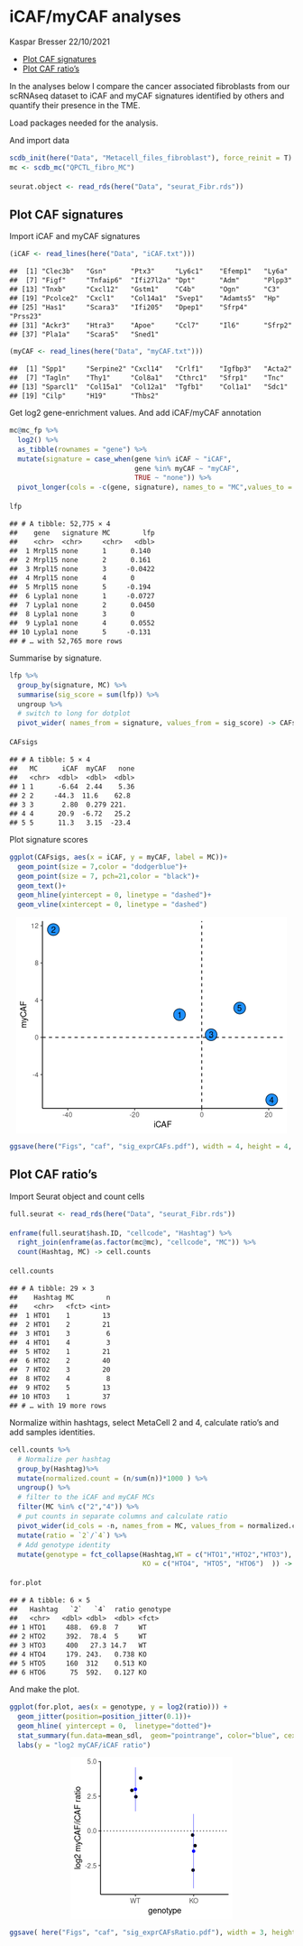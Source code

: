 iCAF/myCAF analyses
================
Kaspar Bresser
22/10/2021

-   [Plot CAF signatures](#plot-caf-signatures)
-   [Plot CAF ratio’s](#plot-caf-ratios)

In the analyses below I compare the cancer associated fibroblasts from
our scRNAseq dataset to iCAF and myCAF signatures identified by others
and quantify their presence in the TME.

Load packages needed for the analysis.

And import data

``` r
scdb_init(here("Data", "Metacell_files_fibroblast"), force_reinit = T)
mc <- scdb_mc("QPCTL_fibro_MC")

seurat.object <- read_rds(here("Data", "seurat_Fibr.rds"))
```

## Plot CAF signatures

Import iCAF and myCAF signatures

``` r
(iCAF <- read_lines(here("Data", "iCAF.txt")))
```

    ##  [1] "Clec3b"   "Gsn"      "Ptx3"     "Ly6c1"    "Efemp1"   "Ly6a"    
    ##  [7] "Figf"     "Tnfaip6"  "Ifi27l2a" "Dpt"      "Adm"      "Plpp3"   
    ## [13] "Tnxb"     "Cxcl12"   "Gstm1"    "C4b"      "Ogn"      "C3"      
    ## [19] "Pcolce2"  "Cxcl1"    "Col14a1"  "Svep1"    "Adamts5"  "Hp"      
    ## [25] "Has1"     "Scara3"   "Ifi205"   "Dpep1"    "Sfrp4"    "Prss23"  
    ## [31] "Ackr3"    "Htra3"    "Apoe"     "Ccl7"     "Il6"      "Sfrp2"   
    ## [37] "Pla1a"    "Scara5"   "Sned1"

``` r
(myCAF <- read_lines(here("Data", "myCAF.txt")))
```

    ##  [1] "Spp1"     "Serpine2" "Cxcl14"   "Crlf1"    "Igfbp3"   "Acta2"   
    ##  [7] "Tagln"    "Thy1"     "Col8a1"   "Cthrc1"   "Sfrp1"    "Tnc"     
    ## [13] "Sparcl1"  "Col15a1"  "Col12a1"  "Tgfb1"    "Col1a1"   "Sdc1"    
    ## [19] "Cilp"     "H19"      "Thbs2"

Get log2 gene-enrichment values. And add iCAF/myCAF annotation

``` r
mc@mc_fp %>% 
  log2() %>% 
  as_tibble(rownames = "gene") %>% 
  mutate(signature = case_when(gene %in% iCAF ~ "iCAF",
                               gene %in% myCAF ~ "myCAF",
                               TRUE ~ "none")) %>% 
  pivot_longer(cols = -c(gene, signature), names_to = "MC",values_to = "lfp" ) -> lfp

lfp  
```

    ## # A tibble: 52,775 × 4
    ##    gene   signature MC        lfp
    ##    <chr>  <chr>     <chr>   <dbl>
    ##  1 Mrpl15 none      1      0.140 
    ##  2 Mrpl15 none      2      0.161 
    ##  3 Mrpl15 none      3     -0.0422
    ##  4 Mrpl15 none      4      0     
    ##  5 Mrpl15 none      5     -0.194 
    ##  6 Lypla1 none      1     -0.0727
    ##  7 Lypla1 none      2      0.0450
    ##  8 Lypla1 none      3      0     
    ##  9 Lypla1 none      4      0.0552
    ## 10 Lypla1 none      5     -0.131 
    ## # … with 52,765 more rows

Summarise by signature.

``` r
lfp %>% 
  group_by(signature, MC) %>% 
  summarise(sig_score = sum(lfp)) %>% 
  ungroup %>% 
  # switch to long for dotplot
  pivot_wider( names_from = signature, values_from = sig_score) -> CAFsigs

CAFsigs
```

    ## # A tibble: 5 × 4
    ##   MC      iCAF  myCAF   none
    ##   <chr>  <dbl>  <dbl>  <dbl>
    ## 1 1      -6.64  2.44    5.36
    ## 2 2     -44.3  11.6    62.8 
    ## 3 3       2.80  0.279 221.  
    ## 4 4      20.9  -6.72   25.2 
    ## 5 5      11.3   3.15  -23.4

Plot signature scores

``` r
ggplot(CAFsigs, aes(x = iCAF, y = myCAF, label = MC))+
  geom_point(size = 7,color = "dodgerblue")+
  geom_point(size = 7, pch=21,color = "black")+
  geom_text()+
  geom_hline(yintercept = 0, linetype = "dashed")+
  geom_vline(xintercept = 0, linetype = "dashed")
```

<img src="3-iCAF_myCAF_files/figure-gfm/plot_sigs-1.png" style="display: block; margin: auto;" />

``` r
ggsave(here("Figs", "caf", "sig_exprCAFs.pdf"), width = 4, height = 4, scale = .75, useDingbats = F)
```

## Plot CAF ratio’s

Import Seurat object and count cells

``` r
full.seurat <- read_rds(here("Data", "seurat_Fibr.rds"))

enframe(full.seurat$hash.ID, "cellcode", "Hashtag") %>% 
  right_join(enframe(as.factor(mc@mc), "cellcode", "MC")) %>% 
  count(Hashtag, MC) -> cell.counts

cell.counts
```

    ## # A tibble: 29 × 3
    ##    Hashtag MC        n
    ##    <chr>   <fct> <int>
    ##  1 HTO1    1        13
    ##  2 HTO1    2        21
    ##  3 HTO1    3         6
    ##  4 HTO1    4         3
    ##  5 HTO2    1        21
    ##  6 HTO2    2        40
    ##  7 HTO2    3        20
    ##  8 HTO2    4         8
    ##  9 HTO2    5        13
    ## 10 HTO3    1        37
    ## # … with 19 more rows

Normalize within hashtags, select MetaCell 2 and 4, calculate ratio’s
and add samples identities.

``` r
cell.counts %>% 
  # Normalize per hashtag
  group_by(Hashtag)%>%
  mutate(normalized.count = (n/sum(n))*1000 ) %>% 
  ungroup() %>% 
  # filter to the iCAF and myCAF MCs
  filter(MC %in% c("2","4")) %>% 
  # put counts in separate columns and calculate ratio
  pivot_wider(id_cols = -n, names_from = MC, values_from = normalized.count) %>% 
  mutate(ratio = `2`/`4`) %>% 
  # Add genotype identity
  mutate(genotype = fct_collapse(Hashtag,WT = c("HTO1","HTO2","HTO3"), 
                                 KO = c("HTO4", "HTO5", "HTO6")  )) -> for.plot

for.plot
```

    ## # A tibble: 6 × 5
    ##   Hashtag   `2`   `4`  ratio genotype
    ##   <chr>   <dbl> <dbl>  <dbl> <fct>   
    ## 1 HTO1     488.  69.8  7     WT      
    ## 2 HTO2     392.  78.4  5     WT      
    ## 3 HTO3     400   27.3 14.7   WT      
    ## 4 HTO4     179. 243.   0.738 KO      
    ## 5 HTO5     160  312    0.513 KO      
    ## 6 HTO6      75  592.   0.127 KO

And make the plot.

``` r
ggplot(for.plot, aes(x = genotype, y = log2(ratio))) +
  geom_jitter(position=position_jitter(0.1))+
  geom_hline( yintercept = 0,  linetype="dotted")+ 
  stat_summary(fun.data=mean_sdl,  geom="pointrange", color="blue", cex = 0.2)+
  labs(y = "log2 myCAF/iCAF ratio")
```

<img src="3-iCAF_myCAF_files/figure-gfm/plot_ratios-1.png" style="display: block; margin: auto;" />

``` r
ggsave( here("Figs", "caf", "sig_exprCAFsRatio.pdf"), width = 3, height = 4, scale = .75, useDingbats = F)
```
